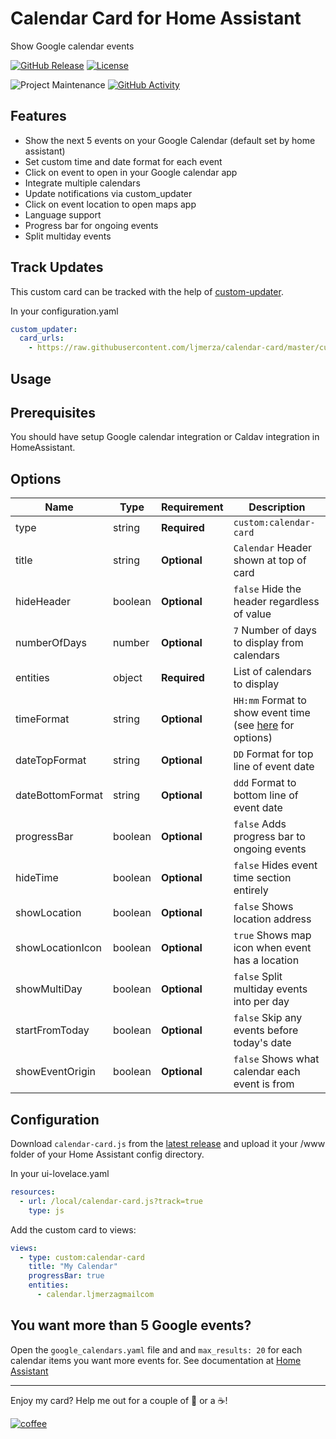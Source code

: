 # Calendar Card for Home Assistant
Show Google calendar events

[![GitHub Release][releases-shield]][releases]
[![License][license-shield]](LICENSE.md)

![Project Maintenance][maintenance-shield]
[![GitHub Activity][commits-shield]][commits]

## Features

* Show the next 5 events on your Google Calendar (default set by home assistant)
* Set custom time and date format for each event
* Click on event to open in your Google calendar app
* Integrate multiple calendars
* Update notifications via custom_updater
* Click on event location to open maps app
* Language support
* Progress bar for ongoing events
* Split multiday events

## Track Updates

This custom card can be tracked with the help of [custom-updater](https://github.com/custom-components/custom_updater).

In your configuration.yaml

```yaml
custom_updater:
  card_urls:
    - https://raw.githubusercontent.com/ljmerza/calendar-card/master/custom_updater.json
```

## Usage
## Prerequisites
You should have setup Google calendar integration or Caldav integration in HomeAssistant.

## Options

| Name | Type | Requirement | Description
| ---- | ---- | ------- | -----------
| type | string | **Required** | `custom:calendar-card`
| title | string | **Optional** | `Calendar` Header shown at top of card
| hideHeader | boolean | **Optional** | `false` Hide the header regardless of value
| numberOfDays | number | **Optional** | `7` Number of days to display from calendars
| entities | object | **Required** | List of calendars to display
| timeFormat | string | **Optional** | `HH:mm` Format to show event time (see [here](https://momentjs.com/docs/#/displaying/format/) for options)
| dateTopFormat | string | **Optional** | `DD` Format for top line of event date
| dateBottomFormat | string | **Optional** | `ddd` Format to bottom line of event date
| progressBar | boolean | **Optional** | `false` Adds progress bar to ongoing events
| hideTime | boolean | **Optional** | `false` Hides event time section entirely
| showLocation | boolean | **Optional** | `false` Shows location address
| showLocationIcon | boolean | **Optional** | `true` Shows map icon when event has a location
| showMultiDay | boolean | **Optional** | `false` Split multiday events into per day
| startFromToday | boolean | **Optional** | `false` Skip any events before today's date
| showEventOrigin | boolean | **Optional** | `false` Shows what calendar each event is from

## Configuration
Download `calendar-card.js` from the [latest release](https://github.com/ljmerza/calendar-card/releases/latest) and upload it your /www folder of your Home Assistant config directory.

In your ui-lovelace.yaml

```yaml
resources:
  - url: /local/calendar-card.js?track=true
    type: js
```

Add the custom card to views:

```yaml
views:
  - type: custom:calendar-card
    title: "My Calendar"
    progressBar: true
    entities:
      - calendar.ljmerzagmailcom
```

## You want more than 5 Google events?
Open the `google_calendars.yaml` file and and `max_results: 20` for each calendar items you want more events for. See documentation at [Home Assistant](https://www.home-assistant.io/components/calendar.google/)

---

Enjoy my card? Help me out for a couple of :beers: or a :coffee:!

[![coffee](https://www.buymeacoffee.com/assets/img/custom_images/black_img.png)](https://www.buymeacoffee.com/JMISm06AD)


[commits-shield]: https://img.shields.io/github/commit-activity/y/ljmerza/calendar-card.svg?style=for-the-badge
[commits]: https://github.com/ljmerza/calendar-card/commits/master
[license-shield]: https://img.shields.io/github/license/ljmerza/calendar-card.svg?style=for-the-badge
[maintenance-shield]: https://img.shields.io/badge/maintainer-Leonardo%20Merza%20%40ljmerza-blue.svg?style=for-the-badge
[releases-shield]: https://img.shields.io/github/release/ljmerza/calendar-card.svg?style=for-the-badge
[releases]: https://github.com/ljmerza/calendar-card/releases
